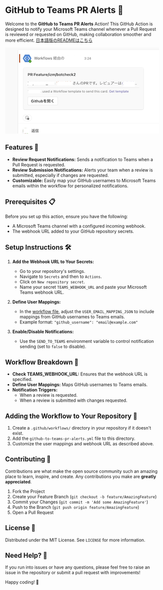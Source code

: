 # GitHub to Teams PR Alerts 🚀

Welcome to the **GitHub to Teams PR Alerts** Action! This GitHub Action is designed to notify your Microsoft Teams channel whenever a Pull Request is reviewed or requested on GitHub, making collaboration smoother and more efficient.
[日本語版のREADMEはこちら](README_ja.md)


![usage sample](readme-images/sample.png)


## Features 🌟

- **Review Request Notifications:** Sends a notification to Teams when a Pull Request is requested.
- **Review Submission Notifications:** Alerts your team when a review is submitted, especially if changes are requested.
- **Customizable:** Easily map your GitHub usernames to Microsoft Teams emails within the workflow for personalized notifications.

## Prerequisites 📋

Before you set up this action, ensure you have the following:
- A Microsoft Teams channel with a configured incoming webhook.
- The webhook URL added to your GitHub repository secrets.

## Setup Instructions 🛠

1. **Add the Webhook URL to Your Secrets:**
   - Go to your repository's settings.
   - Navigate to `Secrets` and then to `Actions`.
   - Click on `New repository secret`.
   - Name your secret `TEAMS_WEBHOOK_URL` and paste your Microsoft Teams webhook URL.

2. **Define User Mappings:**
   - In the [workflow file](.github/workflows/github-to-teams-pr-alerts.yml), adjust the `USER_EMAIL_MAPPING_JSON` to include mappings from GitHub usernames to Teams emails.
   - Example format: `"github_username": "email@example.com"`

3. **Enable/Disable Notifications:**
   - Use the `SEND_TO_TEAMS` environment variable to control notification sending (set to `false` to disable).

## Workflow Breakdown 📖

- **Check TEAMS_WEBHOOK_URL:** Ensures that the webhook URL is specified.
- **Define User Mappings:** Maps GitHub usernames to Teams emails.
- **Notification Triggers:**
  - When a review is requested.
  - When a review is submitted with changes requested.

## Adding the Workflow to Your Repository 📁

1. Create a `.github/workflows/` directory in your repository if it doesn't exist.
2. Add the `github-to-teams-pr-alerts.yml` file to this directory.
3. Customize the user mappings and webhook URL as described above.

## Contributing 🤝

Contributions are what make the open source community such an amazing place to learn, inspire, and create. Any contributions you make are **greatly appreciated**.

1. Fork the Project
2. Create your Feature Branch (`git checkout -b feature/AmazingFeature`)
3. Commit your Changes (`git commit -m 'Add some AmazingFeature'`)
4. Push to the Branch (`git push origin feature/AmazingFeature`)
5. Open a Pull Request

## License 📄

Distributed under the MIT License. See `LICENSE` for more information.

## Need Help? 🤔

If you run into issues or have any questions, please feel free to raise an issue in the repository or submit a pull request with improvements!

Happy coding! 🎉
